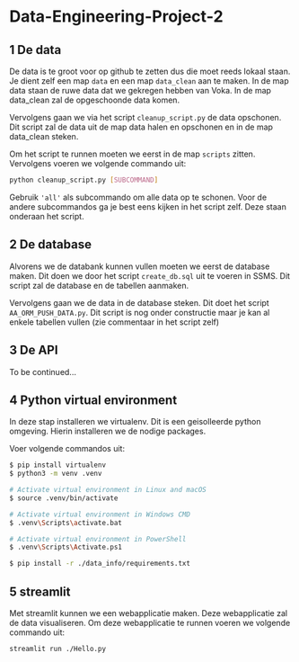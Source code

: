 # Data-Engineering-Project-2

## 1 De data

De data is te groot voor op github te zetten dus die moet reeds lokaal staan. Je dient zelf een map `data` en een map `data_clean` aan te maken. In de map data staan de ruwe data dat we gekregen hebben van Voka. In de map data_clean zal de opgeschoonde data komen.

Vervolgens gaan we via het script `cleanup_script.py` de data opschonen. Dit script zal de data uit de map data halen en opschonen en in de map data_clean steken.

Om het script te runnen moeten we eerst in de map `scripts` zitten.
Vervolgens voeren we volgende commando uit:

```Bash
python cleanup_script.py [SUBCOMMAND]
```

Gebruik `'all'` als subcommando om alle data op te schonen.
Voor de andere subcommandos ga je best eens kijken in het script zelf. Deze staan onderaan het script.

## 2 De database

Alvorens we de databank kunnen vullen moeten we eerst de database maken. Dit doen we door het script `create_db.sql` uit te voeren in SSMS. Dit script zal de database en de tabellen aanmaken.

Vervolgens gaan we de data in de database steken. Dit doet het script `AA_ORM_PUSH_DATA.py`. Dit script is nog onder constructie maar je kan al enkele tabellen vullen (zie commentaar in het script zelf)

## 3 De API

To be continued...

## 4 Python virtual environment

In deze stap installeren we virtualenv. Dit is een geisolleerde python omgeving. Hierin installeren we de nodige packages.

Voer volgende commandos uit:

```Bash
$ pip install virtualenv
$ python3 -m venv .venv

# Activate virtual environment in Linux and macOS
$ source .venv/bin/activate

# Activate virtual environment in Windows CMD
$ .venv\Scripts\activate.bat

# Activate virtual environment in PowerShell
$ .venv\Scripts\Activate.ps1

$ pip install -r ./data_info/requirements.txt
```

## 5 streamlit

Met streamlit kunnen we een webapplicatie maken. Deze webapplicatie zal de data visualiseren. Om deze webapplicatie te runnen voeren we volgende commando uit:

```Bash
streamlit run ./Hello.py
```
